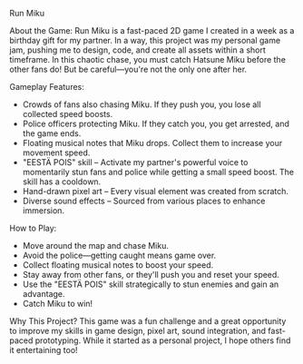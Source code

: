 Run Miku

About the Game:
Run Miku is a fast-paced 2D game I created in a week as a birthday gift for my partner. In a way, this project was my personal game jam, pushing me to design, code, and create all assets within a short timeframe.
In this chaotic chase, you must catch Hatsune Miku before the other fans do! But be careful—you're not the only one after her.

Gameplay Features:
  -  Crowds of fans also chasing Miku. If they push you, you lose all collected speed boosts.
  -  Police officers protecting Miku. If they catch you, you get arrested, and the game ends.
  -  Floating musical notes that Miku drops. Collect them to increase your movement speed.
  -  "EESTÄ POIS" skill – Activate my partner's powerful voice to momentarily stun fans and police while getting a small speed boost. The skill has a cooldown.
  -  Hand-drawn pixel art – Every visual element was created from scratch.
  -  Diverse sound effects – Sourced from various places to enhance immersion.

How to Play:
  -  Move around the map and chase Miku.
  -  Avoid the police—getting caught means game over.
  -  Collect floating musical notes to boost your speed.
  -  Stay away from other fans, or they'll push you and reset your speed.
  -  Use the "EESTÄ POIS" skill strategically to stun enemies and gain an advantage.
  -  Catch Miku to win!

Why This Project?
This game was a fun challenge and a great opportunity to improve my skills in game design, pixel art, sound integration, and fast-paced prototyping. While it started as a personal project, I hope others find it entertaining too!
